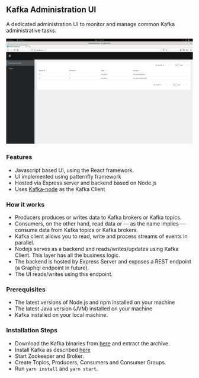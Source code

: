 ## Kafka Administration UI
A dedicated administration UI to monitor and manage common Kafka administrative tasks.

![Adminitrative UI Screenshot](/public/React-Kafka-poc.png?raw=true "Kafka Dashboard")

### Features
- Javascript based UI, using the React framework.
- UI implemented using patternfly framework
- Hosted via Express server and backend based on Node.js
- Uses [Kafka-node](https://github.com/SOHU-Co/kafka-node) as the Kafka Client

### How it works
- Producers produces or writes data to Kafka brokers or Kafka topics.
- Consumers, on the other hand, read data or — as the name implies — consume data from Kafka topics or Kafka brokers.
- Kafka client allows you to read, write and process streams of events in parallel.
- Nodejs serves as a backend and reads/writes/updates using Kafka Client. This layer has all the business logic.
- The backend is hosted by Express Server and exposes a REST endpoint (a Graphql endpoint in future).
- The UI reads/writes using this endpoint.

### Prerequisites

- The latest versions of Node.js and npm installed on your machine
- The latest Java version (JVM) installed on your machine
- Kafka installed on your local machine.

### Installation Steps
- Download the Kafka binaries from [here](https://www.apache.org/dyn/closer.cgi?path=/kafka/2.3.0/kafka_2.12-2.3.0.tgz) and extract the archive.<br/>
- Install Kafka as described [here](https://kafka.apache.org/quickstart)
- Start Zookeeper and Broker.
- Create Topics, Producers, Consumers and Consumer Groups.
- Run `yarn install` and `yarn start`.

